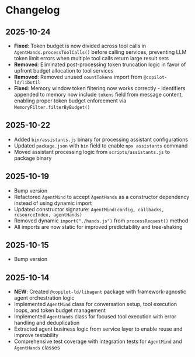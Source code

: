 # Changelog

## 2025-10-24

- **Fixed**: Token budget is now divided across tool calls in
  `AgentHands.processToolCalls()` before calling services, preventing LLM token
  limit errors when multiple tool calls return large result sets
- **Removed**: Eliminated post-processing token truncation logic in favor of
  upfront budget allocation to tool services
- **Removed**: Removed unused `countTokens` import from `@copilot-ld/libutil`
- **Fixed**: Memory window token filtering now works correctly - identifiers
  appended to memory now include `tokens` field from message content, enabling
  proper token budget enforcement via `MemoryFilter.filterByBudget()`

## 2025-10-22

- Added `bin/assistants.js` binary for processing assistant configurations
- Updated `package.json` with `bin` field to enable `npx assistants` command
- Moved assistant processing logic from `scripts/assistants.js` to package
  binary

## 2025-10-19

- Bump version
- Refactored `AgentMind` to accept `AgentHands` as a constructor dependency
  instead of using dynamic import
- Updated constructor signature:
  `AgentMind(config, callbacks, resourceIndex, agentHands)`
- Removed dynamic `import("./hands.js")` from `processRequest()` method
- All imports are now static for improved predictability and tree-shaking

## 2025-10-15

- Bump version

## 2025-10-14

- **NEW**: Created `@copilot-ld/libagent` package with framework-agnostic agent
  orchestration logic
- Implemented `AgentMind` class for conversation setup, tool execution loops,
  and token budget management
- Implemented `AgentHands` class for focused tool execution with error handling
  and deduplication
- Extracted agent business logic from service layer to enable reuse and improve
  testability
- Comprehensive test coverage with integration tests for `AgentMind` and
  `AgentHands` classes

